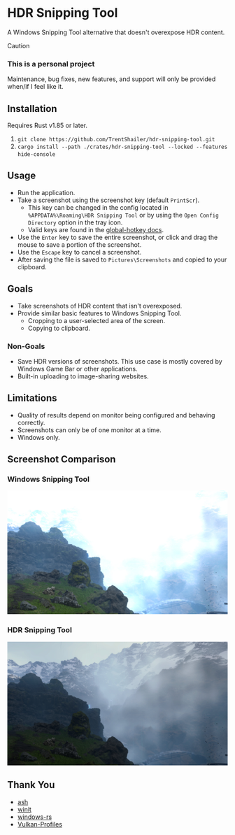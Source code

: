 # HDR Snipping Tool

A Windows Snipping Tool alternative that doesn't overexpose HDR content.

> [!CAUTION] 
> ### This is a personal project
>
> Maintenance, bug fixes, new features, and support will only be provided when/if I feel like it.
>

## Installation

Requires Rust v1.85 or later.

1. `git clone https://github.com/TrentShailer/hdr-snipping-tool.git`
2. `cargo install --path ./crates/hdr-snipping-tool --locked --features hide-console`

## Usage

* Run the application.
* Take a screenshot using the screenshot key (default `PrintScr`).
  * This key can be changed in the config located in `%APPDATA%\Roaming\HDR Snipping Tool` or by using the `Open Config Directory` option in the tray icon.
  * Valid keys are found in the [global-hotkey docs](https://docs.rs/global-hotkey/latest/global_hotkey/hotkey/enum.Code.html).
* Use the `Enter` key to save the entire screenshot, or click and drag the mouse to save a portion of the screenshot.
* Use the `Escape` key to cancel a screenshot.
* After saving the file is saved to `Pictures\Screenshots` and copied to your clipboard.

## Goals

* Take screenshots of HDR content that isn't overexposed.
* Provide similar basic features to Windows Snipping Tool.
  * Cropping to a user-selected area of the screen.
  * Copying to clipboard.

### Non-Goals

* Save HDR versions of screenshots. This use case is mostly covered by Windows Game Bar or other applications.
* Built-in uploading to image-sharing websites.

## Limitations

* Quality of results depend on monitor being configured and behaving correctly.
* Screenshots can only be of one monitor at a time.
* Windows only.

## Screenshot Comparison

### Windows Snipping Tool

![Windows example 1][win-example-1]

### HDR Snipping Tool

![HDR example 1][hdr-example-1]

[win-example-1]: media/windows-snipping-tool-example.jpg "Windows Snipping Tool Screenshot of Death Standing that is overexposed hiding a mountain."
[hdr-example-1]: media/hdr-snipping-tool-example.jpg "HDR Snipping Tool Screenshot showing the same content as the Windows Snipping Tool but is not overexposed and shows the mountain."

## Thank You

* [ash](https://github.com/ash-rs/ash)
* [winit](https://github.com/rust-windowing/winit)
* [windows-rs](https://github.com/microsoft/windows-rs)
* [Vulkan-Profiles](https://github.com/KhronosGroup/Vulkan-Profiles)
